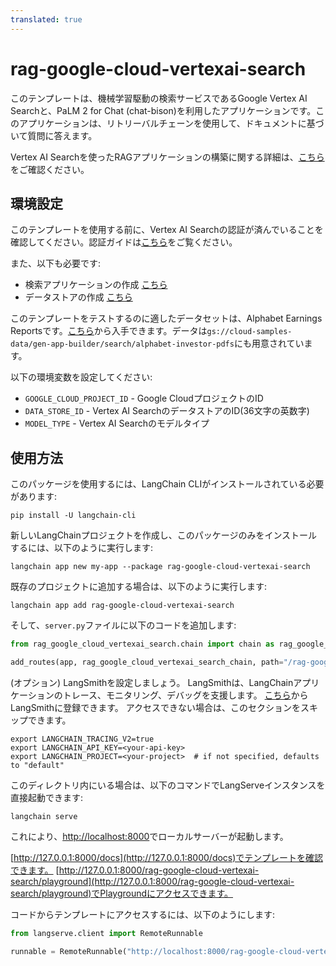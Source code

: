 ```yaml
---
translated: true
---
```


# rag-google-cloud-vertexai-search

このテンプレートは、機械学習駆動の検索サービスであるGoogle Vertex AI Searchと、PaLM 2 for Chat (chat-bison)を利用したアプリケーションです。このアプリケーションは、リトリーバルチェーンを使用して、ドキュメントに基づいて質問に答えます。

Vertex AI Searchを使ったRAGアプリケーションの構築に関する詳細は、[こちら](https://cloud.google.com/generative-ai-app-builder/docs/enterprise-search-introduction)をご確認ください。

## 環境設定

このテンプレートを使用する前に、Vertex AI Searchの認証が済んでいることを確認してください。認証ガイドは[こちら](https://cloud.google.com/generative-ai-app-builder/docs/authentication)をご覧ください。

また、以下も必要です:

- 検索アプリケーションの作成 [こちら](https://cloud.google.com/generative-ai-app-builder/docs/create-engine-es)
- データストアの作成 [こちら](https://cloud.google.com/generative-ai-app-builder/docs/create-data-store-es)

このテンプレートをテストするのに適したデータセットは、Alphabet Earnings Reportsです。[こちら](https://abc.xyz/investor/)から入手できます。データは`gs://cloud-samples-data/gen-app-builder/search/alphabet-investor-pdfs`にも用意されています。

以下の環境変数を設定してください:

* `GOOGLE_CLOUD_PROJECT_ID` - Google CloudプロジェクトのID
* `DATA_STORE_ID` - Vertex AI SearchのデータストアのID(36文字の英数字)
* `MODEL_TYPE` - Vertex AI Searchのモデルタイプ

## 使用方法

このパッケージを使用するには、LangChain CLIがインストールされている必要があります:

```shell
pip install -U langchain-cli
```

新しいLangChainプロジェクトを作成し、このパッケージのみをインストールするには、以下のように実行します:

```shell
langchain app new my-app --package rag-google-cloud-vertexai-search
```

既存のプロジェクトに追加する場合は、以下のように実行します:

```shell
langchain app add rag-google-cloud-vertexai-search
```

そして、`server.py`ファイルに以下のコードを追加します:

```python
from rag_google_cloud_vertexai_search.chain import chain as rag_google_cloud_vertexai_search_chain

add_routes(app, rag_google_cloud_vertexai_search_chain, path="/rag-google-cloud-vertexai-search")
```

(オプション) LangSmithを設定しましょう。
LangSmithは、LangChainアプリケーションのトレース、モニタリング、デバッグを支援します。
[こちら](https://smith.langchain.com/)からLangSmithに登録できます。
アクセスできない場合は、このセクションをスキップできます。

```shell
export LANGCHAIN_TRACING_V2=true
export LANGCHAIN_API_KEY=<your-api-key>
export LANGCHAIN_PROJECT=<your-project>  # if not specified, defaults to "default"
```

このディレクトリ内にいる場合は、以下のコマンドでLangServeインスタンスを直接起動できます:

```shell
langchain serve
```

これにより、[http://localhost:8000](http://localhost:8000)でローカルサーバーが起動します。

[http://127.0.0.1:8000/docs](http://127.0.0.1:8000/docs)でテンプレートを確認できます。
[http://127.0.0.1:8000/rag-google-cloud-vertexai-search/playground](http://127.0.0.1:8000/rag-google-cloud-vertexai-search/playground)でPlaygroundにアクセスできます。

コードからテンプレートにアクセスするには、以下のようにします:

```python
from langserve.client import RemoteRunnable

runnable = RemoteRunnable("http://localhost:8000/rag-google-cloud-vertexai-search")
```
